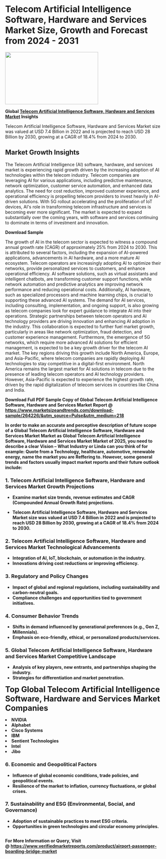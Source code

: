<H1>Telecom Artificial Intelligence Software, Hardware and Services Market Size, Growth and Forecast from 2024 - 2031</H1><img class="aligncenter size-medium wp-image-584254" src="https://thirdeyenews.in/wp-content/uploads/2024/09/Global-Market-Research-300x168.jpeg" alt="" width="300" height="168" /><p><strong>Global&nbsp;<a href="https://www.marketsizeandtrends.com/download-sample/264226/&amp;utm_source=Pulse&amp;utm_medium=218">Telecom Artificial Intelligence Software, Hardware and Services Market</a> Insights</strong></p><p>Telecom Artificial Intelligence Software, Hardware and Services Market size was valued at USD 7.4 Billion in 2022 and is projected to reach USD 28 Billion by 2030, growing at a CAGR of 18.4% from 2024 to 2030.</p><p><h2>Market Growth Insights</h2> <p>The Telecom Artificial Intelligence (AI) software, hardware, and services market is experiencing rapid growth driven by the increasing adoption of AI technologies within the telecom industry. Telecom companies are leveraging AI for various applications, including predictive maintenance, network optimization, customer service automation, and enhanced data analytics. The need for cost reduction, improved customer experience, and operational efficiency is propelling telecom providers to invest heavily in AI-driven solutions. With 5G rollout accelerating and the proliferation of IoT devices, AI's role in transforming telecom infrastructure and services is becoming ever more significant. The market is expected to expand substantially over the coming years, with software and services continuing to dominate in terms of investment and innovation.</p> <p><strong>Download Sample</strong></p> <p>The growth of AI in the telecom sector is expected to witness a compound annual growth rate (CAGR) of approximately 25% from 2024 to 2030. This is attributed to several factors, including the expansion of AI-powered applications, advancements in AI hardware, and a more mature AI ecosystem. Telecom operators are increasingly adopting AI to optimize their networks, provide personalized services to customers, and enhance operational efficiency. AI software solutions, such as virtual assistants and intelligent chatbots, are transforming customer support functions, while network automation and predictive analytics are improving network performance and reducing operational costs. Additionally, AI hardware, such as specialized processors and machine learning chips, is crucial to supporting these advanced AI systems. The demand for AI services, including consulting, implementation, and ongoing support, is also growing as telecom companies look for expert guidance to integrate AI into their operations. Strategic partnerships between telecom operators and AI technology providers are driving innovation and enhancing AI adoption in the industry. This collaboration is expected to further fuel market growth, particularly in areas like network optimization, fraud detection, and customer experience management. Furthermore, the emergence of 5G networks, which require more advanced AI solutions for efficient management, is expected to be a key growth driver for the telecom AI market. The key regions driving this growth include North America, Europe, and Asia-Pacific, where telecom companies are rapidly deploying AI technologies to stay competitive in a digital-first environment. North America remains the largest market for AI solutions in telecom due to the presence of leading telecom operators and AI technology providers. However, Asia-Pacific is expected to experience the highest growth rate, driven by the rapid digitalization of telecom services in countries like China and India. <p><strong></p><p><span class=""><strong>Download Full PDF Sample Copy of Global Telecom Artificial Intelligence Software, Hardware and Services Market Report</strong> @ <a href="https://www.marketsizeandtrends.com/download-sample/264226/&amp;utm_source=Pulse&amp;utm_medium=218" target="_blank">https://www.marketsizeandtrends.com/download-sample/264226/&amp;utm_source=Pulse&amp;utm_medium=218</a></span></p><p>In order to make an accurate and perceptive description of future scope of a Global&nbsp;Telecom Artificial Intelligence Software, Hardware and Services Market Market as Global&nbsp;Telecom Artificial Intelligence Software, Hardware and Services Market Market of 2025, you need to describe a clear Vision &ndash; What Industry or Linda can you think of for example: Quote from a Technology, healthcare, automotive, renewable energy, name the market you are Reffering to. However, some general trends and factors usually impact market reports and their future outlook include:</p><h3>1.&nbsp;<strong>Telecom Artificial Intelligence Software, Hardware and Services Market Growth Projections</strong></h3><ul><li>Examine market size trends, revenue estimates and CAGR (Compounded Annual Growth Rate) projections.</li><li><p>Telecom Artificial Intelligence Software, Hardware and Services Market size was valued at USD 7.4 Billion in 2022 and is projected to reach USD 28 Billion by 2030, growing at a CAGR of 18.4% from 2024 to 2030.</p></li></ul><h3>2.&nbsp;<strong>Telecom Artificial Intelligence Software, Hardware and Services Market Technological Advancements</strong></h3><ul><li>Integration of AI, IoT, blockchain, or automation in the industry.</li><li>Innovations driving cost reductions or improving efficiency.</li></ul><h3>3.&nbsp;<strong>Regulatory and Policy Changes</strong></h3><ul><li>Impact of global and regional regulations, including sustainability and carbon-neutral goals.</li><li>Compliance challenges and opportunities tied to government initiatives.</li></ul><h3>4.&nbsp;<strong>Consumer Behavior Trends</strong></h3><ul><li>Shifts in demand influenced by generational preferences (e.g., Gen Z, Millennials).</li><li>Emphasis on eco-friendly, ethical, or personalized products/services.</li></ul><h3>5.&nbsp;<strong>Global Telecom Artificial Intelligence Software, Hardware and Services Market Competitive Landscape</strong></h3><ul><li>Analysis of key players, new entrants, and partnerships shaping the industry.</li><li>Strategies for differentiation and market penetration.</li></ul><p data-pm-slice="1 1 []"><span style="color: inherit; font-family: inherit; font-size: 25px;">Top Global Telecom Artificial Intelligence Software, Hardware and Services Market Companies</span></p><div class="" data-test-id=""><p><li>NVIDIA</li><li> Alphabet</li><li> Cisco Systems</li><li> IBM</li><li> Sentient Technologies</li><li> Intel</li><li> Jibo</li></p></div><h3>6.&nbsp;<strong>Economic and Geopolitical Factors</strong></h3><ul><li>Influence of global economic conditions, trade policies, and geopolitical events.</li><li>Resilience of the market to inflation, currency fluctuations, or global crises.</li></ul><h3>7.&nbsp;<strong>Sustainability and ESG (Environmental, Social, and Governance)</strong></h3><ul><li>Adoption of sustainable practices to meet ESG criteria.</li><li>Opportunities in green technologies and circular economy principles.</li></ul><h2><strong style="font-size: 14px;">For More Information or Query, Visit @&nbsp;</strong><a style="background-color: #ffffff; font-size: 14px;" href="https://www.marketsizeandtrends.com/report/telecom-artificial-intelligence-software-hardware-and-services-market/" target="_blank">https://www.verifiedmarketreports.com/product/airport-passenger-boarding-bridge-market</a></h2>

